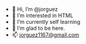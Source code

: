 - 👋 Hi, I’m @jorguez
- 👀 I’m interested in HTML
- 🌱 I’m currently self learning
- 💞️ I’m glad to be here.
- 📫 jorguez1167@gmail.com

<!---
jorguez/jorguez is a ✨ special ✨ repository because its `README.md` (this file) appears on your GitHub profile.
You can click the Preview link to take a look at your changes.
--->
